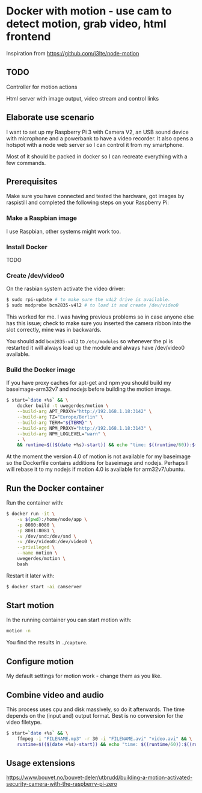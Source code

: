 # Docker with motion - use cam to detect motion, grab video, html frontend

Inspiration from https://github.com/j3lte/node-motion

## TODO

Controller for motion actions

Html server with image output, video stream and control links

## Elaborate use scenario

I want to set up my Raspberry Pi 3 with Camera V2, an USB sound device with microphone and a powerbank to have a video recorder. It also opens a hotspot with a node web server so I can control it from my smartphone.

Most of it should be packed in docker so I can recreate everything with a few commands.

## Prerequisites

Make sure you have connected and tested the hardware, got images by raspistill and completed the following steps on your Raspberry Pi:

### Make a Raspbian image

I use Raspbian, other systems might work too.

### Install Docker

TODO

### Create /dev/video0

On the rasbian system activate the video driver:

```bash
$ sudo rpi-update # to make sure the v4L2 drive is available.
$ sudo modprobe bcm2835-v4l2 # to load it and create /dev/video0
```

This worked for me. I was having previous problems so in case anyone else has this issue; check to make sure you inserted the camera ribbon into the slot correctly, mine was in backwards.

You should add `bcm2835-v4l2` to `/etc/modules` so whenever the pi is restarted it will always load up the module and always have /dev/video0 available.

### Build the Docker image

If you have proxy caches for apt-get and npm you should build my baseimage-arm32v7 and nodejs before building the motion image.

```bash
$ start=`date +%s` && \
	docker build -t uwegerdes/motion \
	--build-arg APT_PROXY="http://192.168.1.18:3142" \
	--build-arg TZ="Europe/Berlin" \
	--build-arg TERM="${TERM}" \
	--build-arg NPM_PROXY="http://192.168.1.18:3143" \
	--build-arg NPM_LOGLEVEL="warn" \
	. \
	&& runtime=$(($(date +%s)-start)) && echo "time: $((runtime/60)):$((runtime%60))"
```

At the moment the version 4.0 of motion is not available for my baseimage so the Dockerfile contains additions for baseimage and nodejs. Perhaps I will rebase it to my nodejs if motion 4.0 is available for arm32v7/ubuntu.

## Run the Docker container

Run the container with:

```bash
$ docker run -it \
	-v $(pwd):/home/node/app \
	-p 8080:8080 \
	-p 8081:8081 \
	-v /dev/snd:/dev/snd \
	-v /dev/video0:/dev/video0 \
	--privileged \
	--name motion \
	uwegerdes/motion \
	bash
```

Restart it later with:

```bash
$ docker start -ai camserver
```

## Start motion

In the running container you can start motion with:

```bash
motion -n
```

You find the results in `./capture`.

## Configure motion

My default settings for motion work - change them as you like.

## Combine video and audio

This process uses cpu and disk massively, so do it afterwards. The time depends on the (input and) output format. Best is no conversion for the video filetype.

```bash
$ start=`date +%s` && \
	ffmpeg -i "FILENAME.mp3" -r 30 -i "FILENAME.avi" "video.avi" && \
	runtime=$(($(date +%s)-start)) && echo "time: $((runtime/60)):$((runtime%60))"
```

## Usage extensions

https://www.bouvet.no/bouvet-deler/utbrudd/building-a-motion-activated-security-camera-with-the-raspberry-pi-zero


